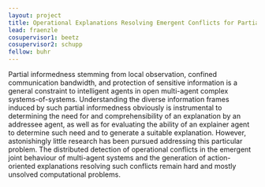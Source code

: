 ```yaml
---
layout: project
title: Operational Explanations Resolving Emergent Conflicts for Partially Informed SoCPS Agents
lead: fraenzle
cosupervisor1: beetz
cosupervisor2: schupp
fellow: buhr
---
```


Partial informedness stemming from local observation, confined
communication bandwidth, and protection of sensitive information is a
general constraint to intelligent agents in  open multi-agent
complex systems-of-systems. Understanding the  diverse
information frames induced by such partial informedness obviously 
is
instrumental to determining the need for and comprehensibility of an
explanation by an addressee agent, as well as for evaluating the
ability of an explainer agent to determine such need and to generate a
suitable explanation. However, astonishingly little research has been pursued
addressing this  particular
problem. 
The distributed detection of operational conflicts in the emergent
joint behaviour of multi-agent systems and the generation of
action-oriented explanations resolving such conflicts remain hard and
mostly unsolved computational problems.

